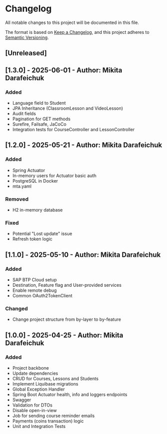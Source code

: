 # Changelog

All notable changes to this project will be documented in this file.

The format is based on [Keep a Changelog](https://keepachangelog.com/en/1.1.0/),
and this project adheres to [Semantic Versioning](https://semver.org/spec/v2.0.0.html).

## [Unreleased]

## [1.3.0] - 2025-06-01 - Author: Mikita Darafeichuk

### Added

- Language field to Student
- JPA Inheritance (ClassroomLesson and VideoLesson)
- Audit fields
- Pagination for GET methods
- Surefire, Failsafe, JaCoCo
- Integration tests for CourseController and LessonController

## [1.2.0] - 2025-05-21 - Author: Mikita Darafeichuk

### Added

- Spring Actuator
- In-memory users for Actuator basic auth
- PostgreSQL in Docker
- mta.yaml

### Removed

- H2 in-memory database

### Fixed

- Potential "Lost update" issue
- Refresh token logic

## [1.1.0] - 2025-05-10 - Author: Mikita Darafeichuk

### Added

- SAP BTP Cloud setup
- Destination, Feature flag and User-provided services
- Enable remote debug
- Common OAuth2TokenClient

### Changed

- Change project structure from by-layer to by-feature

## [1.0.0] - 2025-04-25 - Author: Mikita Darafeichuk

### Added

- Project backbone
- Update dependencies
- CRUD for Courses, Lessons and Students
- Implement Liquibase migrations
- Global Exception Handler
- Spring Boot Actuator health, info and loggers endpoints
- Swagger
- Validation for DTOs
- Disable open-in-view
- Job for sending course reminder emails
- Payments (coins transaction) logic
- Unit and Integration Tests
